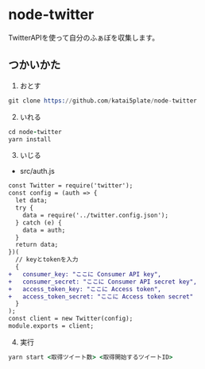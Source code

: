 # node-twitter
TwitterAPIを使って自分のふぁぼを収集します。
## つかいかた
1. おとす
```s
git clone https://github.com/katai5plate/node-twitter
```
2. いれる
```coffee
cd node-twitter
yarn install
```
3. いじる
- src/auth.js
```diff
const Twitter = require('twitter');
const config = (auth => {
  let data;
  try {
    data = require('../twitter.config.json');
  } catch (e) {
    data = auth;
  }
  return data;
})(
  // keyとtokenを入力
  {
+   consumer_key: "ここに Consumer API key",
+   consumer_secret: "ここに Consumer API secret key",
+   access_token_key: "ここに Access token",
+   access_token_secret: "ここに Access token secret"
  }
);
const client = new Twitter(config);
module.exports = client;
```
4. 実行
```coffee
yarn start <取得ツイート数> <取得開始するツイートID>
```